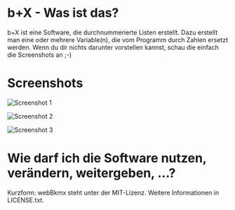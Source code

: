 # b+X - Was ist das?

b+X ist eine Software, die durchnummerierte Listen erstellt. Dazu erstellt man eine oder mehrere Variable(n), die vom Programm durch Zahlen ersetzt werden. Wenn du dir nichts darunter vorstellen kannst, schau die einfach die Screenshots an ;-)

# Screenshots

![Screenshot 1](https://github.com/downloads/2quader/b-X/screenshot_1.png)

![Screenshot 2](https://github.com/downloads/2quader/b-X/screenshot_2.png)

![Screenshot 3](https://github.com/downloads/2quader/b-X/screenshot_3.png)

# Wie darf ich die Software nutzen, verändern, weitergeben, ...?

Kurzform: webBkmx steht unter der MIT-Lizenz. Weitere Informationen in LICENSE.txt.
